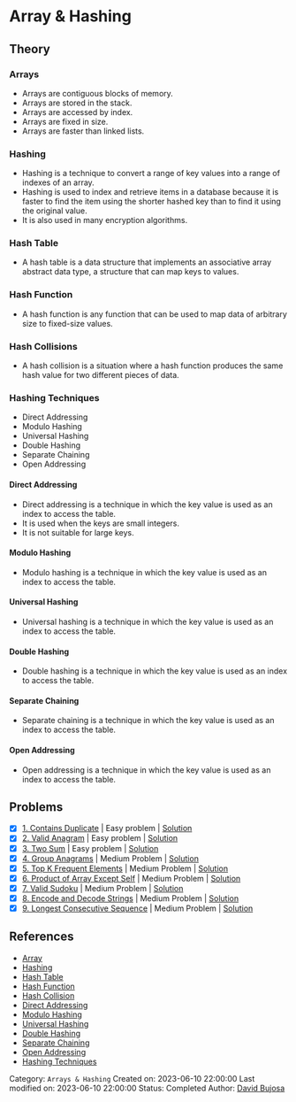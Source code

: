 # Array & Hashing

## Theory

### Arrays

- Arrays are contiguous blocks of memory.
- Arrays are stored in the stack.
- Arrays are accessed by index.
- Arrays are fixed in size.
- Arrays are faster than linked lists.

### Hashing

- Hashing is a technique to convert a range of key values into a range of indexes of an array.
- Hashing is used to index and retrieve items in a database because it is faster to find the item using the shorter hashed key than to find it using the original value.
- It is also used in many encryption algorithms.

### Hash Table

- A hash table is a data structure that implements an associative array abstract data type, a structure that can map keys to values.

### Hash Function

- A hash function is any function that can be used to map data of arbitrary size to fixed-size values.

### Hash Collisions

- A hash collision is a situation where a hash function produces the same hash value for two different pieces of data.

### Hashing Techniques

- Direct Addressing
- Modulo Hashing
- Universal Hashing
- Double Hashing
- Separate Chaining
- Open Addressing

#### Direct Addressing

- Direct addressing is a technique in which the key value is used as an index to access the table.
- It is used when the keys are small integers.
- It is not suitable for large keys.

#### Modulo Hashing

- Modulo hashing is a technique in which the key value is used as an index to access the table.

#### Universal Hashing

- Universal hashing is a technique in which the key value is used as an index to access the table.

#### Double Hashing

- Double hashing is a technique in which the key value is used as an index to access the table.

#### Separate Chaining

- Separate chaining is a technique in which the key value is used as an index to access the table.

#### Open Addressing

- Open addressing is a technique in which the key value is used as an index to access the table.

## Problems

- [x] [1. Contains Duplicate](https://leetcode.com/problems/contains-duplicate/) | Easy problem | [Solution](../../../src/easy/contains_duplicate.rs)
- [x] [2. Valid Anagram](https://leetcode.com/problems/valid-anagram/) | Easy problem | [Solution](../../../src/easy/valid_anagram.rs)
- [x] [3. Two Sum](https://leetcode.com/problems/two-sum/) | Easy problem | [Solution](../../../src/easy/two_sum.rs)
- [x] [4. Group Anagrams](https://leetcode.com/problems/group-anagrams/) | Medium Problem | [Solution](../../../src/medium/group_anagrams.rs)
- [x] [5. Top K Frequent Elements](https://leetcode.com/problems/top-k-frequent-elements/) | Medium Problem | [Solution](../../../src/medium/top_k_frequent_elements.rs)
- [x] [6. Product of Array Except Self](https://leetcode.com/problems/product-of-array-except-self/) | Medium Problem | [Solution](../../../src/medium/product_of_array_except_self.rs)
- [x] [7. Valid Sudoku](https://leetcode.com/problems/valid-sudoku/) | Medium Problem | [Solution](../../../src/medium/valid_sudoku.rs)
- [x] [8. Encode and Decode Strings](https://leetcode.com/problems/encode-and-decode-strings/) | Medium Problem | [Solution](../../../src/medium/encode_and_decode_strings.rs)
- [x] [9. Longest Consecutive Sequence](https://leetcode.com/problems/longest-consecutive-sequence/) | Medium Problem | [Solution](../../../src/medium/longest_consecutive_sequence.rs)

## References

- [Array](https://en.wikipedia.org/wiki/Array_data_structure)
- [Hashing](https://en.wikipedia.org/wiki/Hash_function)
- [Hash Table](https://en.wikipedia.org/wiki/Hash_table)
- [Hash Function](https://en.wikipedia.org/wiki/Hash_function)
- [Hash Collision](https://en.wikipedia.org/wiki/Hash_collision)
- [Direct Addressing](https://en.wikipedia.org/wiki/Direct_addressing)
- [Modulo Hashing](https://en.wikipedia.org/wiki/Modulo_operation)
- [Universal Hashing](https://en.wikipedia.org/wiki/Universal_hashing)
- [Double Hashing](https://en.wikipedia.org/wiki/Double_hashing)
- [Separate Chaining](https://en.wikipedia.org/wiki/Hash_table#Separate_chaining)
- [Open Addressing](https://en.wikipedia.org/wiki/Open_addressing)
- [Hashing Techniques](https://www.geeksforgeeks.org/hashing-set-1-introduction/)

Category: `Arrays & Hashing`
Created on: 2023-06-10 22:00:00
Last modified on: 2023-06-10 22:00:00
Status: Completed
Author: [David Bujosa](https://github.com/bujosa)
